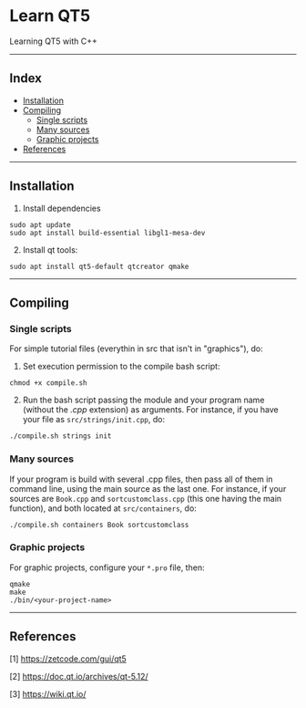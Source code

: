 <h1>Learn QT5</h1>

Learning QT5 with C++

---

<h2>Index</h2>

- [Installation](#installation)
- [Compiling](#compiling)
  - [Single scripts](#single-scripts)
  - [Many sources](#many-sources)
  - [Graphic projects](#graphic-projects)
- [References](#references)

---

## Installation

1. Install dependencies

```shell
sudo apt update
sudo apt install build-essential libgl1-mesa-dev
```

2. Install qt tools:

```shell
sudo apt install qt5-default qtcreator qmake
```

---

## Compiling

### Single scripts

For simple tutorial files (everythin in src that isn't in "graphics"), do:

1. Set execution permission to the compile bash script:

```shell
chmod +x compile.sh
```

2. Run the bash script passing the module and your program name (without the *.cpp* extension) as arguments. For instance, if you have your file as `src/strings/init.cpp`, do:

```shell
./compile.sh strings init
```

### Many sources

If your program is build with several .cpp files, then pass all of them in command line, using the main source as the last one. For instance, if your sources are `Book.cpp` and `sortcustomclass.cpp` (this one having the main function), and both located at `src/containers`, do:

```shell
./compile.sh containers Book sortcustomclass
```

### Graphic projects

For graphic projects, configure your `*.pro` file, then:

```shell
qmake
make
./bin/<your-project-name>
```

---

## References

[1] https://zetcode.com/gui/qt5

[2] https://doc.qt.io/archives/qt-5.12/

[3] https://wiki.qt.io/
